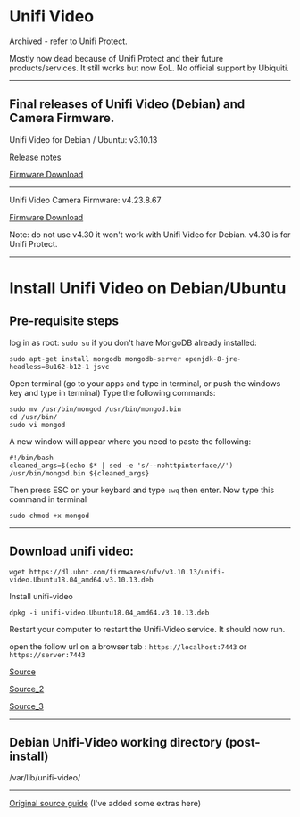 # Unifi Video

Archived - refer to Unifi Protect.

Mostly now dead because of Unifi Protect and their future products/services. It still works but now EoL. No official support by Ubiquiti.

----

## Final releases of Unifi Video (Debian) and Camera Firmware.


Unifi Video for Debian / Ubuntu: v3.10.13 
    
[Release notes](https://community.ui.com/releases/UniFi-Video-3-10-13/7cca7ae9-f4ff-4844-a7c4-b8163bb81f21)

[Firmware Download](https://dl.ubnt.com/firmwares/ufv/v3.10.13/unifi-video.Ubuntu18.04_amd64.v3.10.13.deb)

----

Unifi Video Camera Firmware: v4.23.8.67 
 
[Firmware Download](https://github.com/lwsnz/unifi/raw/main/unifi-video/camera_firmware/G3_Flex/uvc.s2l.v4.23.8.bin)

Note: do not use v4.30 it won't work with Unifi Video for Debian. v4.30 is for Unifi Protect.

----


# Install Unifi Video on Debian/Ubuntu



## Pre-requisite steps

log in as root: `sudo su`
if you don't have MongoDB already installed: 

`sudo apt-get install mongodb mongodb-server openjdk-8-jre-headless=8u162-b12-1 jsvc`

Open terminal (go to your apps and type in terminal, or push the windows key and type in terminal)
Type the following commands:

```
sudo mv /usr/bin/mongod /usr/bin/mongod.bin
cd /usr/bin/
sudo vi mongod
```

A new window will appear where you need to paste the following:

```
#!/bin/bash
cleaned_args=$(echo $* | sed -e 's/--nohttpinterface//')
/usr/bin/mongod.bin ${cleaned_args}
```
Then press ESC on your keybard and type `:wq` then enter.
Now type this command in terminal

`sudo chmod +x mongod`

---- 

## Download unifi video:

`wget https://dl.ubnt.com/firmwares/ufv/v3.10.13/unifi-video.Ubuntu18.04_amd64.v3.10.13.deb`

Install unifi-video

`dpkg -i unifi-video.Ubuntu18.04_amd64.v3.10.13.deb`

Restart your computer to restart the Unifi-Video service. It should now run.

open the follow url on a browser tab :
`https://localhost:7443` or `https://server:7443`

[Source](https://www.reddit.com/r/Ubiquiti/comments/l30jm5/unifi_video_31013_not_compatible_with_openjdk_180/)

[Source_2](https://community.ui.com/questions/unifi-video-wont-start-anymore-FIX-INSIDE/297dbfc0-7e04-4a50-92b8-dab4acf50a03#answer/0ff74ac7-e7db-4e7c-a64c-ee6ceaf9afde)

[Source_3](https://community.ui.com/questions/How-to-install-Unifi-Video-on-Ubuntu-18-04-Now-Supported/6dbb2c6b-af93-4150-9659-4fa0a72ca847)

---- 

## Debian Unifi-Video working directory (post-install)

/var/lib/unifi-video/

----

[Original source guide](https://gist.github.com/pdrok/0b8f65032892b4e5fdb7c85b8d72cdd6#file-unifi-video-ubuntu-18-04-md) (I've added some extras here) 

